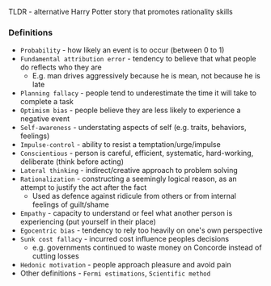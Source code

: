 TLDR - alternative Harry Potter story that promotes rationality skills

### Definitions
* `Probability` - how likely an event is to occur (between 0 to 1)
* `Fundamental attribution error` - tendency to believe that what people do reflects who they are
    * E.g. man drives aggressively because he is mean, not because he is late
* `Planning fallacy` - people tend to underestimate the time it will take to complete a task
* `Optimism bias` - people believe they are less likely to experience a negative event
* `Self-awareness` - understating aspects of self (e.g. traits, behaviors, feelings) 
* `Impulse-control` - ability to resist a temptation/urge/impulse
* `Conscientious` - person is careful, efficient, systematic, hard-working, deliberate (think before acting)
* `Lateral thinking` - indirect/creative approach to problem solving
* `Rationalization` - constructing a seemingly logical reason, as an attempt to justify the act after the fact
    * Used as defence against ridicule from others or from internal feelings of guilt/shame
* `Empathy` - capacity to understand or feel what another person is experiencing (put yourself in their place)
* `Egocentric bias` - tendency to rely too heavily on one's own perspective
* `Sunk cost fallacy` - incurred cost influence peoples decisions 
    * e.g. governments continued to waste money on Concorde instead of cutting losses
* `Hedonic motivation` - people approach pleasure and avoid pain
* Other definitions - `Fermi estimations`, `Scientific method`
